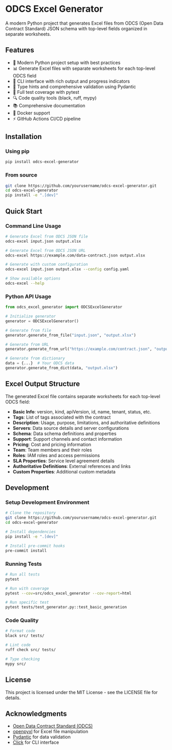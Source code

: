 # ODCS Excel Generator

A modern Python project that generates Excel files from ODCS (Open Data Contract Standard) JSON schema with top-level fields organized in separate worksheets.

## Features

- 🚀 Modern Python project setup with best practices
- 📊 Generate Excel files with separate worksheets for each top-level ODCS field
- 🔧 CLI interface with rich output and progress indicators
- 📝 Type hints and comprehensive validation using Pydantic
- 🧪 Full test coverage with pytest
- 🔍 Code quality tools (black, ruff, mypy)
- 📚 Comprehensive documentation
- 🐳 Docker support
- ⚡ GitHub Actions CI/CD pipeline

## Installation

### Using pip

```bash
pip install odcs-excel-generator
```

### From source

```bash
git clone https://github.com/yourusername/odcs-excel-generator.git
cd odcs-excel-generator
pip install -e ".[dev]"
```

## Quick Start

### Command Line Usage

```bash
# Generate Excel from ODCS JSON file
odcs-excel input.json output.xlsx

# Generate Excel from ODCS JSON URL
odcs-excel https://example.com/data-contract.json output.xlsx

# Generate with custom configuration
odcs-excel input.json output.xlsx --config config.yaml

# Show available options
odcs-excel --help
```

### Python API Usage

```python
from odcs_excel_generator import ODCSExcelGenerator

# Initialize generator
generator = ODCSExcelGenerator()

# Generate from file
generator.generate_from_file("input.json", "output.xlsx")

# Generate from URL
generator.generate_from_url("https://example.com/contract.json", "output.xlsx")

# Generate from dictionary
data = {...}  # Your ODCS data
generator.generate_from_dict(data, "output.xlsx")
```

## Excel Output Structure

The generated Excel file contains separate worksheets for each top-level ODCS field:

- **Basic Info**: version, kind, apiVersion, id, name, tenant, status, etc.
- **Tags**: List of tags associated with the contract  
- **Description**: Usage, purpose, limitations, and authoritative definitions
- **Servers**: Data source details and server configurations
- **Schema**: Data schema definitions and properties
- **Support**: Support channels and contact information
- **Pricing**: Cost and pricing information
- **Team**: Team members and their roles
- **Roles**: IAM roles and access permissions
- **SLA Properties**: Service level agreement details
- **Authoritative Definitions**: External references and links
- **Custom Properties**: Additional custom metadata

## Development

### Setup Development Environment

```bash
# Clone the repository
git clone https://github.com/yourusername/odcs-excel-generator.git
cd odcs-excel-generator

# Install dependencies
pip install -e ".[dev]"

# Install pre-commit hooks
pre-commit install
```

### Running Tests

```bash
# Run all tests
pytest

# Run with coverage
pytest --cov=src/odcs_excel_generator --cov-report=html

# Run specific test
pytest tests/test_generator.py::test_basic_generation
```

### Code Quality

```bash
# Format code
black src/ tests/

# Lint code
ruff check src/ tests/

# Type checking
mypy src/
```

## License

This project is licensed under the MIT License - see the LICENSE file for details.

## Acknowledgments

- [Open Data Contract Standard (ODCS)](https://github.com/bitol-io/open-data-contract-standard)
- [openpyxl](https://openpyxl.readthedocs.io/) for Excel file manipulation
- [Pydantic](https://docs.pydantic.dev/) for data validation
- [Click](https://click.palletsprojects.com/) for CLI interface
